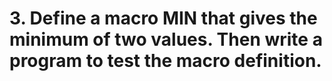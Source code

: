 # 3. Define a macro MIN that gives the minimum of two values. Then write a program to test the macro definition.
